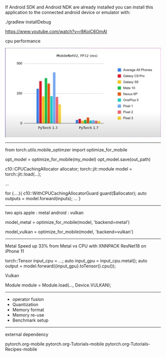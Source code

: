 

<!--
 * @version:
 * @Author:  StevenJokess https://github.com/StevenJokess
 * @Date: 2020-11-28 00:49:25
 * @LastEditors:  StevenJokess https://github.com/StevenJokess
 * @LastEditTime: 2020-11-28 17:21:54
 * @Description:
 * @TODO::
 * @Reference:
-->
If Android SDK and Android NDK are already installed you can install this application to the connected android device or emulator with:

./gradlew installDebug

https://www.youtube.com/watch?v=r8KoiC6OmAI

cpu performance

![](pytorch17vs13.jpg)

---

from torch.utils.mobile_optimzer import optimize_for_mobile

opt_model = optimize_for_mobile(my_model)
opt_model.save(out_path)


c10::CPUCachingAllocator allocator;
torch::jit::module model = torch::jit::load(...);

...

for (....){
    c10::WithCPUCachingAllocatorGuard guard($allocator);
    auto outputs = model.forward(inputs);
    ...
}

---

two apis
apple : metal
android : vulkan

model_metal = optimize_for_mobile(model, 'backend=metal')

model_vulkan = optimize_for_mobile(model, 'backend=vulkan')

---

Metal
Speed up 33% from Metal vs CPU with XNNPACK ResNet18 on iPhone 11


torch::Tensor input_cpu = ...;
auto input_gpu = input_cpu.metal();
auto output = model.forward({input_gpu}.toTensor().cpu());

Vulkan

Module module = Module.load(..., Device.VULKAN);

---

- operator fusion
- Quantization
- Memory format
- Memory re-use
- Benchmark setup

---

external dependency

pytorch.org-mobile
pytorch.org-Tutorials-mobile
pytorch.org-Tutorials-Recipes-mobile
